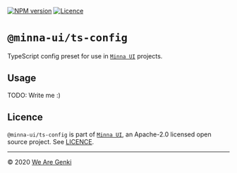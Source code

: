 [![NPM version](https://img.shields.io/npm/v/@minna-ui/ts-config.svg)](https://www.npmjs.com/package/@minna-ui/ts-config)
[![Licence](https://img.shields.io/npm/l/@minna-ui/ts-config.svg)](https://github.com/WeAreGenki/minna-ui/blob/master/LICENCE)

# `@minna-ui/ts-config`

TypeScript config preset for use in [`Minna UI`](https://github.com/WeAreGenki/minna-ui) projects.

## Usage

TODO: Write me :)

## Licence

`@minna-ui/ts-config` is part of [`Minna UI`](https://github.com/WeAreGenki/minna-ui), an Apache-2.0 licensed open source project. See [LICENCE](https://github.com/WeAreGenki/minna-ui/blob/master/LICENCE).

---

© 2020 [We Are Genki](https://wearegenki.com)
